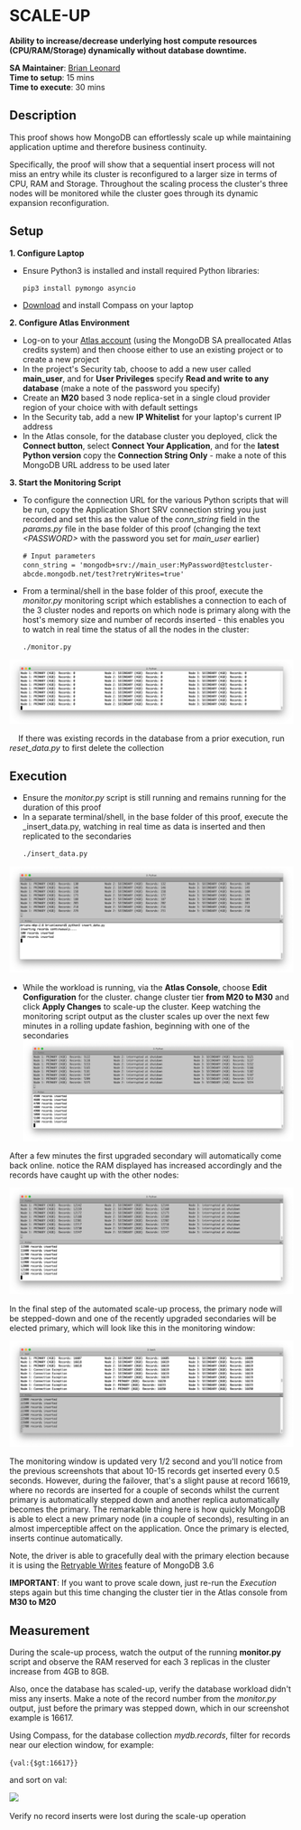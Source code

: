 # SCALE-UP

__Ability to increase/decrease underlying host compute resources (CPU/RAM/Storage) dynamically without database downtime.__

__SA Maintainer__: [Brian Leonard](mailto:brian.leonard@mongodb.com) <br/>
__Time to setup__: 15 mins <br/>
__Time to execute__: 30 mins <br/>


## Description

This proof shows how MongoDB can effortlessly scale up while maintaining application uptime and therefore business continuity.

Specifically, the proof will show that a sequential insert process will not miss an entry while its cluster is reconfigured to a larger size in terms of CPU, RAM and Storage. Throughout the scaling process the cluster's three nodes will be monitored while the cluster goes through its dynamic expansion reconfiguration. 

## Setup
__1. Configure Laptop__
* Ensure Python3 is installed and install required Python libraries:
  ```bash
  pip3 install pymongo asyncio
  ```
* [Download](https://www.mongodb.com/download-center/compass) and install Compass on your laptop

__2. Configure Atlas Environment__
* Log-on to your [Atlas account](http://cloud.mongodb.com) (using the MongoDB SA preallocated Atlas credits system) and then choose either to use an existing project or to create a new project
* In the project's Security tab, choose to add a new user called __main_user__, and for __User Privileges__ specify __Read and write to any database__ (make a note of the password you specify)
* Create an __M20__ based 3 node replica-set in a single cloud provider region of your choice with with default settings
* In the Security tab, add a new __IP Whitelist__ for your laptop's current IP address
* In the Atlas console, for the database cluster you deployed, click the __Connect button__, select __Connect Your Application__, and for the __latest Python version__  copy the __Connection String Only__ - make a note of this MongoDB URL address to be used later

__3. Start the Monitoring Script__
* To configure the connection URL for the various Python scripts that will be run, copy the Application Short SRV connection string you just recorded and set this as the value of the _conn\_string_ field in the _params.py_ file in the base folder of this proof (changing the text _\<PASSWORD\>_ with the password you set for _main\_user_ earlier)
  ```
  # Input parameters
  conn_string = 'mongodb+srv://main_user:MyPassword@testcluster-abcde.mongodb.net/test?retryWrites=true'
  ```
* From a terminal/shell in the base folder of this proof, execute the _monitor.py_ monitoring script which establishes a connection to each of the 3 cluster nodes and reports on which node is primary along with the host's memory size and number of records inserted - this enables you to watch in real time the status of all the nodes in the cluster:
  ```bash
  ./monitor.py
  ```
![](img/monitoring.png)

&nbsp;&nbsp;&nbsp;&nbsp;If there was existing records in the database from a prior execution, run _reset\_data.py_ to first delete the collection
    

## Execution
* Ensure the _monitor.py_ script is still running and remains running for the duration of this proof
* In a separate terminal/shell, in the base folder of this proof, execute the _insert\_data.py, watching in real time as data is inserted and then replicated to the secondaries
  ```bash
  ./insert_data.py
  ```
![](img/insert_data.png)

* While the workload is running, via the __Atlas Console__, choose __Edit Configuration__ for the cluster. change cluster tier __from M20 to M30__ and click __Apply Changes__ to scale-up the cluster. Keep watching the monitoring script output as the cluster scales up over the next few minutes in a rolling update fashion, beginning with one of the secondaries
![](img/interrupted.png)

After a few minutes the first upgraded secondary will automatically come back online. notice the RAM displayed has increased accordingly and the records have caught up with the other nodes:

![](img/interrupted2.png)

In the final step of the automated scale-up process, the primary node will be stepped-down and one of the recently upgraded secondaries will be elected primary, which will look like this in the monitoring window:

![](img/election.png)

The monitoring window is updated very 1/2 second and you'll notice from the previous screenshots that about 10-15 records get inserted every 0.5 seconds. However, during the failover, that's a slight pause at record 16619, where no records are inserted for a couple of seconds whilst the current primary is automatically stepped down and another replica automatically becomes the primary. The remarkable thing here is how quickly MongoDB is able to elect a new primary node (in a couple of seconds), resulting in an almost imperceptible affect on the application.  Once the primary is elected, inserts continue automatically. 

Note, the driver is able to gracefully deal with the primary election because it is using the [Retryable Writes](https://docs.mongodb.com/manual/core/retryable-writes/) feature of MongoDB 3.6

__IMPORTANT__: If you want to prove scale down, just re-run the _Execution_ steps again but this time changing the cluster tier in the Atlas console from __M30 to M20__
 

## Measurement
During the scale-up process, watch the output of the running __monitor.py__ script and observe the RAM reserved for each 3 replicas in the cluster increase from 4GB to 8GB. 

Also, once the database has scaled-up, verify the database workload didn't miss any inserts. Make a note of the record number from the _monitor.py_ output, just before the primary was stepped down, which in our screenshot example is 16617.

Using Compass, for the database collection _mydb.records_, filter for records near our election window, for example:

```{val:{$gt:16617}}```

and sort on val:

![](img/records.png)

Verify no record inserts were lost during the scale-up operation

